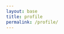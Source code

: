 ```yaml
---
layout: base
title: profile
permalink: /profile/
---
```


<!DOCTYPE html>
<html lang="en">
<head>
    <meta charset="UTF-8">
    <meta name="viewport" content="width=device-width, initial-scale=1.0">
    <style>
        /* Add some styling to the navbar */
        #navbar {
            background-color: #333;
            color: white;
            padding: 10px;
            text-align: center;
        }

        #profileAscii {
            font-family: monospace;
            white-space: pre;
            margin-top: 10px;
        }
    </style>
    <title>Exercise Profiles</title>
</head>
<body>

    <div id="navbar">
        <h2>Exercise Profiles</h2>
        <label for="profileSelect">Select Profile:</label>
        <select id="profileSelect" onchange="updateProfile()">
            <option value="profile1">Profile 1</option>
            <option value="profile2">Profile 2</option>
            <option value="profile3">Profile 3</option>
            <option value="profile4">Profile 4</option>
            <option value="profile5">Profile 5</option>
        </select>
        <div id="profileAscii"></div>
    </div>

    <script>
        function updateProfile() {
            // Get the selected profile value
            var selectedProfile = document.getElementById("profileSelect").value;

            // Get the element to display ASCII art
            var profileAscii = document.getElementById("profileAscii");

            // Set the ASCII art based on the selected profile
            switch (selectedProfile) {
                case "profile1":
                    profileAscii.textContent = getProfile1Ascii();
                    break;
                case "profile2":
                    profileAscii.textContent = getProfile2Ascii();
                    break;
                case "profile3":
                    profileAscii.textContent = getProfile3Ascii();
                    break;
                case "profile4":
                    profileAscii.textContent = getProfile4Ascii();
                    break;
                case "profile5":
                    profileAscii.textContent = getProfile5Ascii();
                    break;
                default:
                    profileAscii.textContent = ""; // Set a default ASCII art or leave it empty
            }
        }

        // ASCII art functions
        function getProfile1Ascii() {
            return `
            ________
            |      |
            |      O
            |     /|\\
            |     / \\
            |_________
            `;
        }

        function getProfile2Ascii() {
            return `
            \\    O
             \\   |\\
              \\  / \\
               \\/___\\
            `;
        }

        function getProfile3Ascii() {
            return `
            __
            ( o>
            /)__)
            - \\ \\
               / /
            `;
        }

        function getProfile4Ascii() {
            return `
            +----+
            |o o |
            | \\  |
            |  | |  
            +-----+
            `;
        }

        function getProfile5Ascii() {
            return `
            \\_o< 
            | \\ 
            <_/ 
            `;
        }

        // Initial update when the page loads
        updateProfile();
    </script>

</body>
</html>
